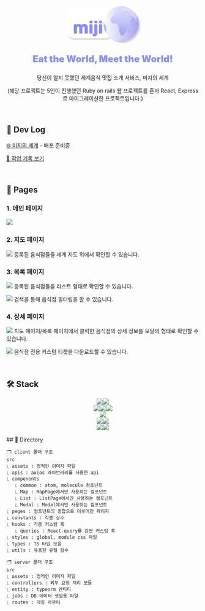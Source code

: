 <div align='center'>

<img src="./client/src/assets/images/logo/logo.png"/>

<p style=" font-size: 24px; font-weight:900; color: #8D8DE5">Eat the World, Meet the World!</p>

당신이 알지 못했던 세계음식 맛집 소개 서비스, 미지의 세계
<br>

(해당 프로젝트는 5인이 진행했던 Ruby on rails 웹 프로젝트를 혼자 React, Express로 마이그레이션한 프로젝트입니다.)

</div>
<br>

## 🔗 Dev Log

[🌐 미지의 세계]() - 배포 준비중

[📝 작업 기록 보기](https://hyejiyeom.notion.site/b9112274ebc94665959070f0362f8e31?pvs=4)

<br>

## 📄 Pages

### 1. 메인 페이지

![](https://user-images.githubusercontent.com/77879373/249679429-84beb174-839c-4495-92c3-a0d61bc07909.png)

### 2. 지도 페이지

![](https://user-images.githubusercontent.com/77879373/249679627-4027edbc-49a4-4bbe-9fc1-841ab4ece66f.png)
등록된 음식점들을 세계 지도 위에서 확인할 수 있습니다.

### 3. 목록 페이지

![](https://user-images.githubusercontent.com/77879373/249679669-1961f5fc-9c1d-4fa5-8ba3-35968af4db68.png)
등록된 음식점들을 리스트 형태로 확인할 수 있습니다.

![](https://user-images.githubusercontent.com/77879373/249682648-c0fbcec7-4297-4c6a-b1fa-9d0334e83d66.gif)
검색을 통해 음식점 필터링을 할 수 있습니다.

### 4. 상세 페이지

![](https://user-images.githubusercontent.com/77879373/249680162-3add416a-eff7-4e23-a116-0fefc869679b.png)
지도 페이지/목록 페이지에서 클릭한 음식점의 상세 정보를 모달의 형태로 확인할 수 있습니다.

![](https://user-images.githubusercontent.com/77879373/249681959-b5a2a113-6027-4688-95d9-771f109589fa.gif)
음식점 전용 커스텀 티켓을 다운로드할 수 있습니다.

<br>

## 🛠 Stack

<div align="center" style="display:flex; flex-direction: column; gap: 0.5px">
<div style="display:flex; gap:0.5px; justify-content:center">
<img src="https://img.shields.io/badge/javascript-F7DF1E?style=for-the-badge&logo=javascript&logoColor=black">
<img src="https://img.shields.io/badge/typescript-3178C6?style=for-the-badge&logo=typescript&logoColor=white">
</div>
<div style="display:flex; gap: 0.5px; justify-content:center">
<img src="https://img.shields.io/badge/react-61DAFB?style=for-the-badge&logo=react&logoColor=black">
<img src="https://img.shields.io/badge/react router-CA4245?style=for-the-badge&logo=reactrouter&logoColor=white">
<img src="https://img.shields.io/badge/react query-FF4154?style=for-the-badge&logo=reactquery&logoColor=white">
</div>
<div style="display:flex; gap:0.5px; justify-content:center">
<img src="https://img.shields.io/badge/styled components-DB7093?style=for-the-badge&logo=styled-components&logoColor=white">
</div>
<div style="display:flex; gap:0.5px; justify-content: center">
<img src="https://img.shields.io/badge/node.js-339933?style=for-the-badge&logo=Node.js&logoColor=white">
<img src="https://img.shields.io/badge/express-000000?style=for-the-badge&logo=express&logoColor=white">
</div>
<div style="display:flex; gap:0.5px; justify-content:center">
<img src="https://img.shields.io/badge/mysql-4479A1?style=for-the-badge&logo=mysql&logoColor=white">
<img src="https://img.shields.io/badge/typeorm-F0AD3C?style=for-the-badge&logo=typeorm&logoColor=white">
</div>
</div>
<br>
## 📂 Directory

```
🗂️ client 폴더 구조
src
⎿ assets : 정적인 이미지 파일
⎿ apis : axios 라이브러리를 사용한 api
⎿ components
   ⎿ common : atom, molecule 컴포넌트
   ⎿ Map : MapPage에서만 사용하는 컴포넌트
   ⎿ List : ListPage에서만 사용하는 컴포넌트
   ⎿ Modal : Modal에서만 사용하는 컴포넌트
⎿ pages : 컴포넌트의 종합으로 이루어진 페이지
⎿ constants : 각종 상수
⎿ hooks : 각종 커스텀 훅
   ⎿ queries : React-query를 감싼 커스텀 훅
⎿ styles : global, module css 파일
⎿ types : TS 타입 모음
⎿ utils : 유용한 유틸 함수
```

```
🗂️ server 폴더 구조
src
⎿ assets : 정적인 이미지 파일
⎿ controllers : 외부 요청 처리 모듈
⎿ entity : typeorm 엔티티
⎿ jobs : DB 데이터 셋업용 파일
⎿ routes : 각종 라우터
```
